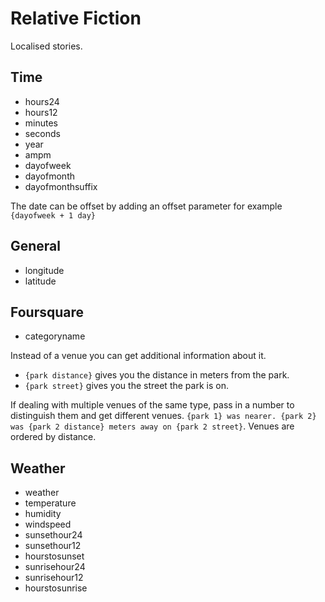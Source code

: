 Relative Fiction
================

Localised stories.

Time
----

* hours24
* hours12
* minutes
* seconds
* year
* ampm
* dayofweek
* dayofmonth
* dayofmonthsuffix

The date can be offset by adding an offset parameter for example `{dayofweek + 1 day}`

General
-------

* longitude
* latitude

Foursquare
----------

* categoryname

Instead of a venue you can get additional information about it.

* `{park distance}` gives you the distance in meters from the park.
* `{park street}` gives you the street the park is on.

If dealing with multiple venues of the same type, pass in a number to distinguish them and get different venues. `{park 1} was nearer. {park 2} was {park 2 distance} meters away on {park 2 street}`. Venues are ordered by distance.

Weather
-------

* weather
* temperature
* humidity
* windspeed
* sunsethour24
* sunsethour12
* hourstosunset
* sunrisehour24
* sunrisehour12
* hourstosunrise
